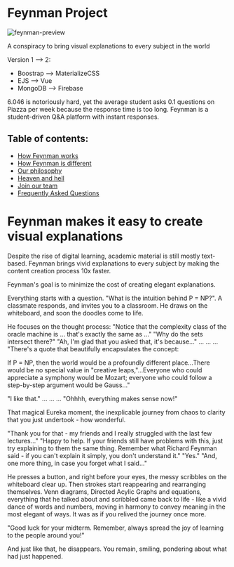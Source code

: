 # Feynman Project 
<img src="feynman-preview.gif" style="max-height: 400px;" alt="feynman-preview">

A conspiracy to bring visual explanations to every subject in the world

Version 1 --> 2: 
  - Boostrap --> MaterializeCSS 
  - EJS --> Vue 
  - MongoDB --> Firebase

6.046 is notoriously hard, yet the average student asks 0.1 questions on Piazza per week because the response time is too long. Feynman is a student-driven Q&A platform with instant responses. 

## Table of contents:
  - [How Feynman works](./doc/harness_potential.md)
  - [How Feynman is different](./doc/facebook_piazza.md) 
  - [Our philosophy](./doc/contrarian_beliefs.md)
  - [Heaven and hell](./doc/my_promise.md)
  - [Join our team](CONTRIBUTING.md)
  - [Frequently Asked Questions](FAQ.md)

# Feynman makes it easy to create visual explanations 

Despite the rise of digital learning, academic material is still mostly text-based. Feynman brings vivid explanations to every subject by making the content creation process 10x faster. 

Feynman's goal is to minimize the cost of creating elegant explanations. 

Everything starts with a question. "What is the intuition behind P = NP?". A classmate responds, and invites you to a classroom. He draws on the whiteboard, and soon the doodles come to life. 

He focuses on the thought process: 
"Notice that the complexity class of the oracle machine is ... that's exactly the same as ..." 
"Why do the sets intersect there?" 
"Ah, I'm glad that you asked that, it's because..."
...
...
...
"There's a quote that beautifully encapsulates the concept: 

If P = NP, then the world would be a profoundly different place...There would be no special value in "creative leaps,"...Everyone who could appreciate a symphony would be Mozart; everyone who could follow a step-by-step argument would be Gauss..."

"I like that."
...
...
...
"Ohhhh, everything makes sense now!" 

That magical Eureka moment, the inexplicable journey from chaos to clarity that you just undertook - how wonderful. 

"Thank you for that - my friends and I really struggled with the last few lectures..." 
"Happy to help. If your friends still have problems with this, just try explaining to them the same thing. Remember what Richard Feynman said - if you can't explain it simply, you don't understand it." 
"Yes."
"And, one more thing, in case you forget what I said..."

He presses a button, and right before your eyes, the messy scribbles on the whiteboard clear up. Then strokes start reappearing and rearranging themselves. Venn diagrams, Directed Acylic Graphs and equations, everything that he talked about and scribbled came back to life - like a vivid dance of words and numbers, moving in harmony to convey meaning in the most elegant of ways. It was as if you relived the journey once more. 

"Good luck for your midterm. Remember, always spread the joy of learning to the people around you!"

And just like that, he disappears. You remain, smiling, pondering about what had just happened. 
